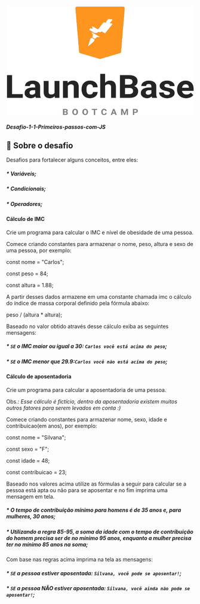 

<p align="center">
    <img src="https://github.com/Thalita1415/Desafio-1-1-Primeiros-passos-com-JS/blob/master/68747470733a2f2f73746f726167652e676f6f676c65617069732e636f6d2f676f6c64656e2d77696e642f626f6f7463616d702d6c61756e6368626173652f6c6f676f2e706e67.png" alt="Image" width="500" height="290" />
</p>

 ##### Desafio-1-1-Primeiros-passos-com-JS


## :rocket: Sobre o desafio

Desafios para fortalecer alguns conceitos, entre eles:
##### * Variáveis;
##### * Condicionais;
##### * Operadores;

#### Cálculo de IMC
Crie um programa para calcular o IMC e nível de obesidade de uma pessoa.

Comece criando constantes para armazenar o nome, peso, altura e sexo de uma pessoa, por exemplo:

const nome = "Carlos";</p>
const peso = 84; </p>
const altura = 1.88; </p>

A partir desses dados armazene em uma constante chamada imc o cálculo do índice de massa corporal definido pela fórmula abaixo:

peso / (altura * altura);

Baseado no valor obtido através desse cálculo exiba as seguintes mensagens:

##### * ```SE``` o IMC maior ou igual a 30: ```Carlos você está acima do peso```;
##### * ```SE``` o IMC menor que 29.9:```Carlos você não está acima do peso```;

#### Cálculo de aposentadoria
Crie um programa para calcular a aposentadoria de uma pessoa.

Obs.: *Esse cálculo é fictício, dentro da aposentadoria existem muitos outros fatores para serem levados em conta :)*

Comece criando constantes para armazenar nome, sexo, idade e contribuicao(em anos), por exemplo:

const nome = "Silvana"; </p>
const sexo = "F"; </p>
const idade = 48; </p>
const contribuicao = 23; </p>

Baseado nos valores acima utilize as fórmulas a seguir para calcular se a pessoa está apta ou não para se aposentar e no fim imprima uma mensagem em tela.

##### * O tempo de contribuição mínimo para homens é de 35 anos e, para mulheres, 30 anos;
##### * Utilizando a regra 85-95, a soma da idade com o tempo de contribuição do homem precisa ser de no mínimo 95 anos, enquanto a mulher precisa ter no mínimo 85 anos na soma;

Com base nas regras acima imprima na tela as mensagens:

##### * ```SE``` a pessoa estiver aposentada: ```Silvana, você pode se aposentar!```;
##### * ```SE``` a pessoa NÃO estiver aposentada: ```Silvana, você ainda não pode se aposentar!```;

